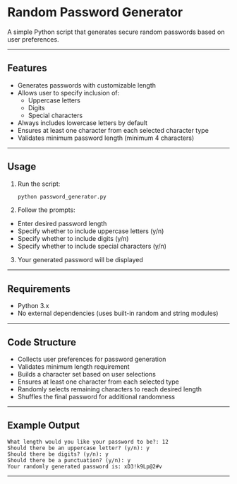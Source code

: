 # Random Password Generator

A simple Python script that generates secure random passwords based on user preferences.

---

## Features

- Generates passwords with customizable length
- Allows user to specify inclusion of:
  - Uppercase letters
  - Digits
  - Special characters
- Always includes lowercase letters by default
- Ensures at least one character from each selected character type
- Validates minimum password length (minimum 4 characters)

---

## Usage

1. Run the script:
   ```bash
   python password_generator.py
   ```

2. Follow the prompts:
- Enter desired password length
- Specify whether to include uppercase letters (y/n)
- Specify whether to include digits (y/n)
- Specify whether to include special characters (y/n)

3. Your generated password will be displayed

---

## Requirements
- Python 3.x
- No external dependencies (uses built-in random and string modules)

---

## Code Structure

- Collects user preferences for password generation
- Validates minimum length requirement
- Builds a character set based on user selections
- Ensures at least one character from each selected type
- Randomly selects remaining characters to reach desired length
- Shuffles the final password for additional randomness

---

## Example Output
```text
What length would you like your password to be?: 12
Should there be an uppercase letter? (y/n): y
Should there be digits? (y/n): y
Should there be a punctuation? (y/n): y
Your randomly generated password is: xD3!k9Lp@2#v
```

---


